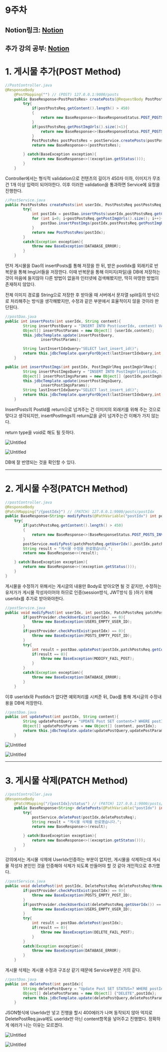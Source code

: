 
# 9주차
## Notion링크: [Notion](https://www.notion.so/8-4eb70978192e4664b59f9ccf5fd3658d)
## 추가 강의 공부: [Notion](https://cerulean-dew-aac.notion.site/Java-Spring-89db132dc045417685c13917ab7a33ad)

# 1. 게시물 추가(POST Method)

```java
//PostController.java
@ResponseBody
    @PostMapping("") // (POST) 127.0.0.1:9000/posts
    public BaseResponse<PostPostsRes> createPosts(@RequestBody PostPostsReq postPostsReq) {
        try{
            if(postPostsReq.getContent().length() > 450)
            {
                return new BaseResponse<>(BaseResponseStatus.POST_POSTS_INVALID_CONTENTS);
            }
            if(postPostsReq.getPostImgUrls().size()<1){
                return new BaseResponse<>(BaseResponseStatus.POST_POSTS_EMPTY_IMGURL);
            }
            PostPostsRes postPostsRes = postService.createPosts(postPostsReq.getUserIdx(),postPostsReq);
            return new BaseResponse<>(postPostsRes);

        } catch(BaseException exception){
            return new BaseResponse<>((exception.getStatus()));
        }
    }
```

Controller에서는 형식적 validation으로 컨텐츠의 길이가 450자 이하, 이미지가 무조건 1개 이상 입력이 되어야한다.  이후 이러한 validation을 통과하면 Service에 요청을 진행한다.

```java
//PostService.java
public PostPostsRes createPosts(int userIdx, PostPostsReq postPostsReq)throws BaseException{
        try{
            int postIdx = postDao.insertPosts(userIdx,postPostsReq.getContent());
            for (int i=0; i<postPostsReq.getPostImgUrls().size(); i++){
                postDao.insertPostImgs(postIdx,postPostsReq.getPostImgUrls().get(i));
            }
            return new PostPostsRes(postIdx);
        }
        catch(Exception exception){
            throw new BaseException(DATABASE_ERROR);
        }
    }
```

먼저 게시물을 Dao의 insertPosts를 통해 저장을 한 뒤, 받은 postIdx를 외래키로 반복문을 통해 ImgUrl들을 저장한다. 이때 반복문을 통해 이미지(파일)을 DB에 저장하는 것이 마음에 들지않아 다른 방법이 없을까 인터넷에 검색해봤지만, 딱히 마땅한 방법이 존재하지 않았다.

전체 이미지 경로를 String으로 저장한 후 받아올 때 서버에서 문자열 split등의 방식으로 처리해주는 방식을 생각해봤지만, 수정과 같은 부분에서 효율적이지 않을 것이라 판단된다.

```java
//postDao.java
public int insertPosts(int userIdx, String content){
        String insertPostQuery = "INSERT INTO Post(userIdx, content) VALUES (?,?)";
        Object[] insertPostParams = new Object[] {userIdx,content};
        this.jdbcTemplate.update(insertPostQuery,
                insertPostParams);

        String lastInsertIdxQuery="SELECT last_insert_id()";
        return this.jdbcTemplate.queryForObject(lastInsertIdxQuery,int.class);
    }

public int insertPostImgs(int postIdx, PostImgUrlReq postImgUrlReq){
        String insertPostImgsQuery = "INSERT INTO PostImgUrl(postidx, imgUrl) VALUES (?,?)";
        Object[] insertPostImgsParams = new Object[] {postIdx,postImgUrlReq.getImgUrl()};
        this.jdbcTemplate.update(insertPostImgsQuery,
                insertPostImgsParams);
        String lastInsertIdxQuery="SELECT last_insert_id()";
        return this.jdbcTemplate.queryForObject(lastInsertIdxQuery,int.class);
    }
```

InsertPosts의 PostId를 return으로 넘겨주는 건 이미지의 외래키를 위해 주는 것으로 맞다고 생각되지만, insertPostImgs의 return값을 굳이 넘겨주는건 이해가 가지 않는다.

return type을 void로 해도 될 듯하다.

![Untitled](./img/Untitled.png)

![Untitled](./img/Untitled%201.png)

DB에 잘 반영되는 것을 확인할 수 있다.

---

# 2. 게시물 수정(PATCH Method)

```java
//postController.java
@ResponseBody
@PatchMapping("/{postIdx}") // (PATCH) 127.0.0.1:9000/posts/postIdx
public BaseResponse<String> modifyPosts(@PathVariable("postIdx") int postIdx, @RequestBody PatchPostsReq patchPostsReq) {
    try{
        if(patchPostsReq.getContent().length() > 450)
        {
            return new BaseResponse<>(BaseResponseStatus.POST_POSTS_INVALID_CONTENTS);
        }
        postService.modifyPost(patchPostsReq.getUserIdx(),postIdx,patchPostsReq);
        String result = "게시물 수정을 완료했습니다.";
        return new BaseResponse<>(result);

    } catch(BaseException exception){
        return new BaseResponse<>((exception.getStatus()));
    } 
}
```

게시물을 수정하기 위해서는 게시글의 내용만 Body로 받아오면 될 것 같지만, 수정하는 유저가가 게시물 작성자이어야 하므로 인증(session방식, JWT방식 등 )하기 위해 userIdx를 추가로 받아와야한다.

```java
//postService.java
public void modifyPost(int userIdx, int postIdx, PatchPostsReq patchPostsReq)throws BaseException{
        if(postProvider.checkUserExist(userIdx) == 0){
            throw new BaseException(USERS_EMPTY_USER_ID);
        }
        if(postProvider.checkPostExist(postIdx) == 0){
            throw new BaseException(POSTS_EMPTY_POST_ID);
        }
        try{
            int result = postDao.updatePost(postIdx,patchPostsReq.getContent());
            if(result == 0){
                throw new BaseException(MODIFY_FAIL_POST);
            }
        }
        catch(Exception exception){
            throw new BaseException(DATABASE_ERROR);
        }
    }
```

이후 userIdx와 PostIdx가 없다면 예외처리를 시켜준 뒤, Dao를 통해 게시글의 수정내용을 DB에 저장한다.

```java
//postDao.java
public int updatePost(int postIdx, String content){
        String updatePostQuery = "UPDATE Post SET content=? WHERE postIdx=?";
        Object[] updatePostParams = new Object[] {content, postIdx};
        return this.jdbcTemplate.update(updatePostQuery,updatePostParams);
    }
```

![Untitled](./img/Untitled%202.png)

![Untitled](./img/Untitled%203.png)

---

# 3. 게시물 삭제(PATCH Method)

```java
//postController.java
@ResponseBody
    @PatchMapping("/{postIdx}/status") // (PATCH) 127.0.0.1:9000/posts/postIdx/status
    public BaseResponse<String> deletePosts(@PathVariable("postIdx") int postIdx, @RequestBody DeletePostsReq deletePostsReq) {
        try{
            postService.deletePost(postIdx,deletePostsReq);
            String result = "게시물 삭제를 완료했습니다.";
            return new BaseResponse<>(result);

        } catch(BaseException exception){
            return new BaseResponse<>((exception.getStatus()));
        }
    }
```

강의에서는 게시물 삭제에 UserIdx인증하는 부분이 없지만, 게시물을 삭제하는데 게시물 작성자 본인인 것을 인증해야 삭제가 되도록 만들어야 할 것 같아 개인적으로 추가했다.

```java
//postService.java
public void deletePost(int postIdx, DeletePostsReq deletePostsReq)throws BaseException{
        if(postProvider.checkPostExist(postIdx) == 0){
            throw new BaseException(POSTS_EMPTY_POST_ID);
        }
        if(postProvider.checkUserExist(deletePostsReq.getUserIdx()) == 0){
            throw new BaseException(USERS_EMPTY_USER_ID);
        }
        try{
            int result = postDao.deletePost(postIdx);
            if(result == 0){
                throw new BaseException(DELETE_FAIL_POST);
            }
        }
        catch(Exception exception){
            throw new BaseException(DATABASE_ERROR);
        }
    }
```

게시물 삭제는 게시물 수정과 구조상 같기 때문에 Service부분은 거의 같다.

```java
//postDao.java
public int deletePost(int postIdx){
        String deletePostQuery = "Update Post SET STATUS=? WHERE postIdx=?";
        Object[] deletePostParams = new Object[] {"DELETE",postIdx};
        return this.jdbcTemplate.update(deletePostQuery,deletePostParams);
    }
```

JSON형식에 UserIdx만 넣고 진행을 할시 400에러가 나며 동작되지 않아 억지로 DeletePostReq.java에도 userIdx만 아닌 content항목을 넣어주고 진행했다. 정확하게 에러가 나는 이유는 모르겠다.

![Untitled](./img/Untitled%204.png)

![Untitled](./img/Untitled%205.png)